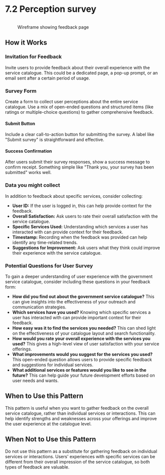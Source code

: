 # 7.2 Perception survey



<figure><img src="../../../../.gitbook/assetsFeedback.png" alt=""><figcaption><p>Wireframe showing feedback page</p></figcaption></figure>

## **How it Works**

### **Invitation for Feedback**&#x20;

Invite users to provide feedback about their overall experience with the service catalogue. This could be a dedicated page, a pop-up prompt, or an email sent after a certain period of usage.

### **Survey Form**&#x20;

Create a form to collect user perceptions about the entire service catalogue. Use a mix of open-ended questions and structured items (like ratings or multiple-choice questions) to gather comprehensive feedback.

#### **Submit Button**&#x20;

Include a clear call-to-action button for submitting the survey. A label like "Submit survey" is straightforward and effective.

#### **Success Confirmation**&#x20;

After users submit their survey responses, show a success message to confirm receipt. Something simple like "Thank you, your survey has been submitted" works well.

### **Data you might collect**

In addition to feedback about specific services, consider collecting:

* **User ID:** If the user is logged in, this can help provide context for the feedback.
* **Overall Satisfaction:** Ask users to rate their overall satisfaction with the service catalogue.
* **Specific Services Used:** Understanding which services a user has interacted with can provide context for their feedback.
* **Timestamp:** Recording when the feedback was provided can help identify any time-related trends.
* **Suggestions for Improvement:** Ask users what they think could improve their experience with the service catalogue.

### **Potential Questions for User Survey**

To gain a deeper understanding of user experience with the government service catalogue, consider including these questions in your feedback form:

* **How did you find out about the government service catalogue?** This can give insights into the effectiveness of your outreach and communication strategies.
* **Which services have you used?** Knowing which specific services a user has interacted with can provide important context for their feedback.
* **How easy was it to find the services you needed?** This can shed light on the effectiveness of your catalogue layout and search functionality.
* **How would you rate your overall experience with the services you used?** This gives a high-level view of user satisfaction with your service offerings.
* **What improvements would you suggest for the services you used?** This open-ended question allows users to provide specific feedback and suggestions for individual services.
* **What additional services or features would you like to see in the future?** This can help guide your future development efforts based on user needs and wants.

## **When to Use this Pattern**&#x20;

This pattern is useful when you want to gather feedback on the overall service catalogue, rather than individual services or interactions. This can help identify strengths and weaknesses across your offerings and improve the user experience at the catalogue level.

## **When Not to Use this Pattern**&#x20;

Do not use this pattern as a substitute for gathering feedback on individual services or interactions. Users' experiences with specific services can be different from their overall impression of the service catalogue, so both types of feedback are valuable.

